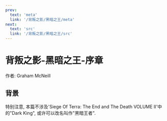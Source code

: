 ```yaml
---
prev:
  text: 'meta'
  link: '/背叛之影/黑暗之王/meta'
next:
  text: 'src'
  link: '/背叛之影/黑暗之王/src'
---
```


# 背叛之影-黑暗之王-序章

作者: Graham McNeill

## 背景

特别注意, 本篇不涉及'Siege Of Terra: The End and The Death VOLUME II'中的"Dark King", 或许可以改名叫作"黑暗王者".
